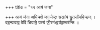 +++
title = "१२ आयं जना"

+++
आयं ज॑ना अभि॒चक्षे॑ जगा॒मेन्द्रः॒ सखा॑यं सु॒तसो॑ममि॒च्छन् ।  
वद॒न्ग्रावाव॒ वेदिं॑ भ्रियाते॒ यस्य॑ जी॒रम॑ध्व॒र्यव॒श्चर॑न्ति ॥
